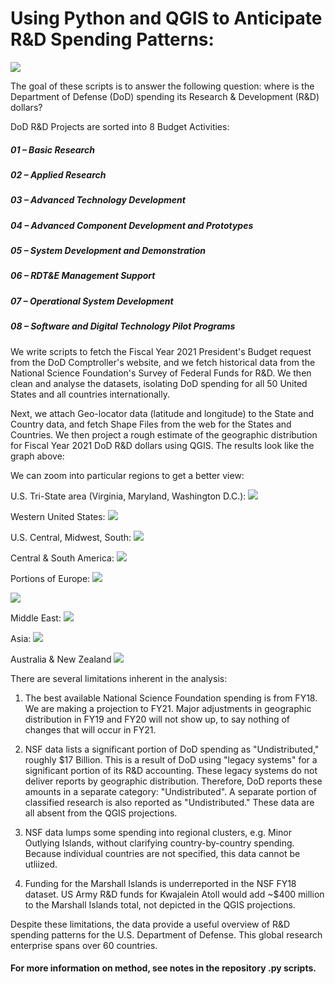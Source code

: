 # Using Python and QGIS to Anticipate R&D Spending Patterns:
![](https://github.com/cmkeys/DOD-research-and-development-FY-21-cmkeys/blob/master/World.png)

The goal of these scripts is to answer the following question: where is the Department of Defense (DoD) spending 
its Research & Development (R&D) dollars? 

DoD R&D Projects are sorted into 8 Budget Activities:
##### 01 – Basic Research
##### 02 – Applied Research
##### 03 – Advanced Technology Development
##### 04 – Advanced Component Development and Prototypes
##### 05 – System Development and Demonstration
##### 06 – RDT&E Management Support
##### 07 – Operational System Development
##### 08 – Software and Digital Technology Pilot Programs

We write scripts to fetch the Fiscal Year 2021 President's Budget request from the DoD Comptroller's website, 
and we fetch historical data from the National Science Foundation's Survey of Federal Funds for R&D. We then
clean and analyse the datasets, isolating DoD spending for all 50 United States and all countries internationally.

Next, we attach Geo-locator data (latitude and longitude) to the State and Country data, and fetch Shape Files 
from the web for the States and Countries. We then project a rough estimate of the geographic distribution 
for Fiscal Year 2021 DoD R&D dollars using QGIS. The results look like the graph above:

We can zoom into particular regions to get a better view:

U.S. Tri-State area (Virginia, Maryland, Washington D.C.):
![](https://github.com/cmkeys/DOD-research-and-development-FY-21-cmkeys/blob/master/Tri-State%20Estimate%20FY21%20DoD%20R%26D.png)

Western United States:
![](https://github.com/cmkeys/DOD-research-and-development-FY-21-cmkeys/blob/master/West_US.png)

U.S. Central, Midwest, South:
![](https://github.com/cmkeys/DOD-research-and-development-FY-21-cmkeys/blob/master/Plains_Midwest_TX_LA.png)

Central & South America:
![](https://github.com/cmkeys/DOD-research-and-development-FY-21-cmkeys/blob/master/Central%20%26%20South%20America.png)

Portions of Europe:
![](https://github.com/cmkeys/DOD-research-and-development-FY-21-cmkeys/blob/master/UK_NE_BL_LX.png)

![](https://github.com/cmkeys/DOD-research-and-development-FY-21-cmkeys/blob/master/E.Europe_Greece_Turkey.png)

Middle East:
![](https://github.com/cmkeys/DOD-research-and-development-FY-21-cmkeys/blob/master/Middle%20East%20Estimate_DoD%20FY21%20R%26D%20Spending.png)

Asia:
![](https://github.com/cmkeys/DOD-research-and-development-FY-21-cmkeys/blob/master/Asia_estimate.png)

Australia & New Zealand
![](https://github.com/cmkeys/DOD-research-and-development-FY-21-cmkeys/blob/master/AUS_NZ_.png)

There are several limitations inherent in the analysis:

1) The best available National Science Foundation spending is from FY18. We are making a projection to FY21. Major adjustments in geographic distribution in FY19 and FY20 will not show up, to say nothing of changes that will occur in FY21.

2) NSF data lists a significant portion of DoD spending as "Undistributed," roughly $17 Billion. This is a result of DoD using "legacy systems" for a significant portion of its R&D accounting. These legacy systems do not deliver reports by geographic distribution. Therefore, DoD reports these amounts in a separate category: "Undistributed". A separate portion of classified research is also reported as "Undistributed." These data are all absent from the QGIS projections.

3) NSF data lumps some spending into regional clusters, e.g. Minor Outlying Islands, without clarifying country-by-country spending. Because individual countries are not specified, this data cannot be utliized.

4) Funding for the Marshall Islands is underreported in the NSF FY18 dataset. US Army R&D funds for Kwajalein Atoll would add ~$400 million to the Marshall Islands total, not depicted in the QGIS projections.

Despite these limitations, the data provide a useful overview of R&D spending patterns for the U.S. Department of Defense. This global research enterprise spans over 60 countries.

#### For more information on method, see notes in the repository .py scripts. 
